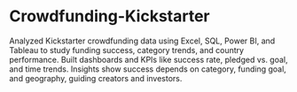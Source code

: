 # Crowdfunding-Kickstarter
Analyzed Kickstarter crowdfunding data using Excel, SQL, Power BI, and Tableau to study funding success, category trends, and country performance. Built dashboards and KPIs like success rate, pledged vs. goal, and time trends. Insights show success depends on category, funding goal, and geography, guiding creators and investors.
